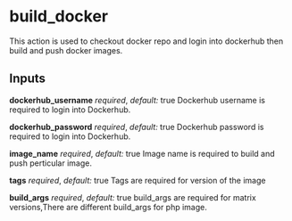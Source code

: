 # build_docker
This action is used to checkout docker repo and login into dockerhub then build and push docker images.

## Inputs
**dockerhub_username** *required*, *default:* true
Dockerhub username is required to login into Dockerhub.

**dockerhub_password** *required*, *default:* true
Dockerhub password is required to login into Dockerhub.

**image_name** *required*, *default:* true
Image name is required to build and push perticular image.

**tags** *required*, *default:* true
Tags are required for version of the image

**build_args** *required*, *default:* true
build_args are required for matrix versions,There are different build_args for php image.
